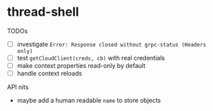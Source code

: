 # thread-shell

TODOs
- [ ] investigate `Error: Response closed without grpc-status (Headers only)`
- [ ] test `getCloudClient(creds, cb)` with real credentials
- [ ] make context properties read-only by default
- [ ] handle context reloads

API nits
* maybe add a human readable `name` to store objects
